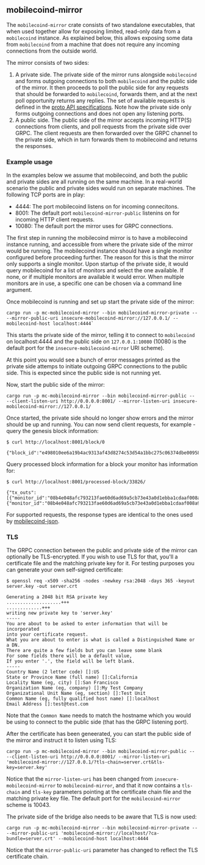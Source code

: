 ## mobilecoind-mirror

The `mobilecoind-mirror` crate consists of two standalone executables, that when used together allow for exposing limited, read-only data from a `mobilecoind` instance. As explained below, this allows exposing some data from `mobilecoind` from a machine that does not require any incoming connections from the outside world.

The mirror consists of two sides:
   1) A private side. The private side of the mirror runs alongside `mobilecoind` and forms outgoing connections to both `mobilecoind` and the public side of the mirror. It then proceeds to poll the public side for any requests that should be forwarded to `mobilecoind`, forwards them, and at the next poll opportunity returns any replies. The set of available requests is defined in the [proto API specifications](proto/mobilecoind_mirror_api.proto).
   Note how the private side only forms outgoing connections and does not open any listening ports.
   2) A public side. The public side of the mirror accepts incoming HTTP(S) connections from clients, and poll requests from the private side over GRPC. The client requests are then forwarded over the GRPC channel to the private side, which in turn forwards them to mobilecoind and returns the responses.


### Example usage

In the examples below we assume that mobilecoind, and both the public and private sides are all running on the same machine. In a real-world scenario the public and private sides would run on separate machines. The following TCP ports are in play:
   - 4444: The port mobilecoind listens on for incoming connecitons.
   - 8001: The default port `mobilecoind-mirror-public` listenins on for incoming HTTP client requests.
   - 10080: The default port the mirror uses for GRPC connections.

The first step in running the mobilecoind mirror is to have a mobilecoind instance running, and accessible from where the private side of the mirror would be running. The mobilecoind instance should have a single monitor configured before proceeding further. The reason for this is that the mirror only supports a single monitor. Upon startup of the private side, it would query mobilecoind for a list of monitors and select the one available. If none, or if multiple monitors are available it would error. When multiple monitors are in use, a specific one can be chosen via a command line argument.


Once mobilecoind is running and set up start the private side of the mirror:

```
cargo run -p mc-mobilecoind-mirror --bin mobilecoind-mirror-private -- --mirror-public-uri insecure-mobilecoind-mirror://127.0.0.1/ --mobilecoind-host localhost:4444`
```

This starts the private side of the mirror, telling it to connect to `mobilecoind` on localhost:4444 and the public side on `127.0.0.1:10080` (10080 is the default port for the `insecure-mobilecoind-mirror` URI scheme).

At this point you would see a bunch of error messages printed as the private side attemps to initiate outgoing GRPC connections to the public side. This is expected since the public side is not running yet.

Now, start the public side of the mirror:

```
cargo run -p mc-mobilecoind-mirror --bin mobilecoind-mirror-public -- --client-listen-uri http://0.0.0.0:8001/ --mirror-listen-uri insecure-mobilecoind-mirror://127.0.0.1/
```

Once started, the private side should no longer show errors and the mirror should be up and running. You can now send client requests, for example - query the genesis block information:

```
$ curl http://localhost:8001/block/0

{"block_id":"e498010ee6a19b4ac9313af43d8274c53d54a1bbc275c06374dbe0095872a6ee","version":0,"parent_id":"0000000000000000000000000000000000000000000000000000000000000000","index":"0","cumulative_txo_count":"10000","contents_hash":"40bffaff21f4825bc36e4598c3346b375fe77ec1c78f15c8a98623c0ba6b1d21"}
```

Query processed block information for a block your monitor has information for:
```
$ curl http://localhost:8001/processed-block/33826/

{"tx_outs":[{"monitor_id":"08b4e048afc793213fae60d6ad69a5cb73e43a0d1ebba1cdaaf008a912acf1c3","subaddress_index":0,"public_key":"0ce630939a15c9314b36323547fe671d3865622f04190c377571f8c94a066700","key_image":"d20b42ad18a31048e69ea50a5136363f84cca3558a06d1d2c7b6e069fbcf5a53","value":"999999999840","direction":"received"},{"monitor_id":"08b4e048afc793213fae60d6ad69a5cb73e43a0d1ebba1cdaaf008a912acf1c3","subaddress_index":0,"public_key":"58292cdd7f2d7c3caf885d9bbeca69f17d2e15fe781fc31eafbdb9506433560d","key_image":"d6716d7c4f038a847b2f106eed62c0ce59c2e0eecfcf1d1da473bd26e9864d58","value":"999999999890","direction":"spent"}]}
```

For supported requests, the response types are identical to the ones used by [mobilecoind-json](../mobilecoind-json).


### TLS

The GRPC connection between the public and private side of the mirror can optionally be TLS-encrypted. If you wish to use TLS for that, you'll a certificate file and the matching private key for it. For testing purposes you can generate your own self-signed certificate:

```
$ openssl req -x509 -sha256 -nodes -newkey rsa:2048 -days 365 -keyout server.key -out server.crt

Generating a 2048 bit RSA private key
....................+++
.............+++
writing new private key to 'server.key'
-----
You are about to be asked to enter information that will be incorporated
into your certificate request.
What you are about to enter is what is called a Distinguished Name or a DN.
There are quite a few fields but you can leave some blank
For some fields there will be a default value,
If you enter '.', the field will be left blank.
-----
Country Name (2 letter code) []:US
State or Province Name (full name) []:California
Locality Name (eg, city) []:San Francisco
Organization Name (eg, company) []:My Test Company
Organizational Unit Name (eg, section) []:Test Unit
Common Name (eg, fully qualified host name) []:localhost
Email Address []:test@test.com
```

Note that the `Common Name` needs to match the hostname which you would be using to connect to the public side (that has the GRPC listening port).

After the certificate has been geneerated, you can start the public side of the mirror and instruct it to listen using TLS:
```
cargo run -p mc-mobilecoind-mirror --bin mobilecoind-mirror-public -- --client-listen-uri http://0.0.0.0:8001/ --mirror-listen-uri 'mobilecoind-mirror://127.0.0.1/?tls-chain=server.crt&tls-key=server.key'
```

Notice that the `mirror-listen-uri` has been changed from `insecure-mobilecoind-mirror` to `mobilecoind-mirror`, and that it now contains a `tls-chain` and `tls-key` parameters pointing at the certificate chain file and the matching private key file. The default port for the `mobilecoind-mirror` scheme is 10043.

The private side of the bridge also needs to be aware that TLS is now used:
```
cargo run -p mc-mobilecoind-mirror --bin mobilecoind-mirror-private -- --mirror-public-uri 'mobilecoind-mirror://localhost/?ca-bundle=server.crt' --mobilecoind-host localhost:4444
```

Notice that the `mirror-public-uri` parameter has changed to reflect the TLS certificate chain.
